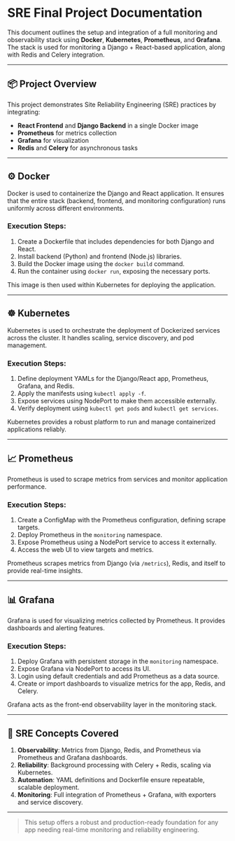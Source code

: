 # SRE Final Project Documentation

This document outlines the setup and integration of a full monitoring and observability stack using **Docker**, **Kubernetes**, **Prometheus**, and **Grafana**. The stack is used for monitoring a Django + React-based application, along with Redis and Celery integration.

---

## 📦 Project Overview

This project demonstrates Site Reliability Engineering (SRE) practices by integrating:
- **React Frontend** and **Django Backend** in a single Docker image
- **Prometheus** for metrics collection
- **Grafana** for visualization
- **Redis** and **Celery** for asynchronous tasks

---

## ⚙️ Docker
Docker is used to containerize the Django and React application. It ensures that the entire stack (backend, frontend, and monitoring configuration) runs uniformly across different environments.

### Execution Steps:
1. Create a Dockerfile that includes dependencies for both Django and React.
2. Install backend (Python) and frontend (Node.js) libraries.
3. Build the Docker image using the `docker build` command.
4. Run the container using `docker run`, exposing the necessary ports.

This image is then used within Kubernetes for deploying the application.

---

## ☸️ Kubernetes
Kubernetes is used to orchestrate the deployment of Dockerized services across the cluster. It handles scaling, service discovery, and pod management.

### Execution Steps:
1. Define deployment YAMLs for the Django/React app, Prometheus, Grafana, and Redis.
2. Apply the manifests using `kubectl apply -f`.
3. Expose services using NodePort to make them accessible externally.
4. Verify deployment using `kubectl get pods` and `kubectl get services`.

Kubernetes provides a robust platform to run and manage containerized applications reliably.

---

## 📈 Prometheus
Prometheus is used to scrape metrics from services and monitor application performance.

### Execution Steps:
1. Create a ConfigMap with the Prometheus configuration, defining scrape targets.
2. Deploy Prometheus in the `monitoring` namespace.
3. Expose Prometheus using a NodePort service to access it externally.
4. Access the web UI to view targets and metrics.

Prometheus scrapes metrics from Django (via `/metrics`), Redis, and itself to provide real-time insights.

---

## 📊 Grafana
Grafana is used for visualizing metrics collected by Prometheus. It provides dashboards and alerting features.

### Execution Steps:
1. Deploy Grafana with persistent storage in the `monitoring` namespace.
2. Expose Grafana via NodePort to access its UI.
3. Login using default credentials and add Prometheus as a data source.
4. Create or import dashboards to visualize metrics for the app, Redis, and Celery.

Grafana acts as the front-end observability layer in the monitoring stack.

---

## 🎯 SRE Concepts Covered

1. **Observability**: Metrics from Django, Redis, and Prometheus via Prometheus and Grafana dashboards.
2. **Reliability**: Background processing with Celery + Redis, scaling via Kubernetes.
3. **Automation**: YAML definitions and Dockerfile ensure repeatable, scalable deployment.
4. **Monitoring**: Full integration of Prometheus + Grafana, with exporters and service discovery.

---

> This setup offers a robust and production-ready foundation for any app needing real-time monitoring and reliability engineering.


